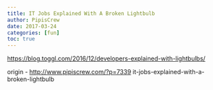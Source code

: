 ```yaml
---
title: IT Jobs Explained With A Broken Lightbulb
author: PipisCrew
date: 2017-03-24
categories: [fun]
toc: true
---
```


https://blog.toggl.com/2016/12/developers-explained-with-lightbulbs/

origin - http://www.pipiscrew.com/?p=7339 it-jobs-explained-with-a-broken-lightbulb